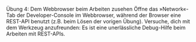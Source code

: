 Übung 4: Dem Webbrowser beim Arbeiten zusehen
Öffne das »Network«-Tab der Developer-Console im Webbrowser, während der Browser eine REST-API benutzt (z.B. beim Lösen der vorigen Übung). Versuche, dich mit dem Werkzeug anzufreunden: Es ist eine unerlässliche Debug-Hilfe beim Arbeiten mit REST-APIs.
